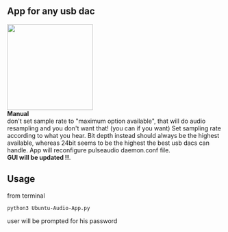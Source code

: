 ﻿## App for any usb dac
<img src="https://drive.google.com/uc?id=1eo0iiS0emqrCaVnVbS2COTDSqnF_TiuM" width="auto" height="200"/>
<br>
 <strong>Manual</strong>
<br>
don't set sample rate to "maximum option available", that will do audio resampling and you don't want that! (you can if you want) Set sampling rate according to what you hear. Bit depth instead should always be the highest available, whereas 24bit seems to be the highest the best usb dacs can handle. App will reconfigure pulseaudio daemon.conf file.
<br>
 <strong>GUI will be updated !!</strong>.

## Usage
from terminal
```
python3 Ubuntu-Audio-App.py
```
user will be prompted for his password
